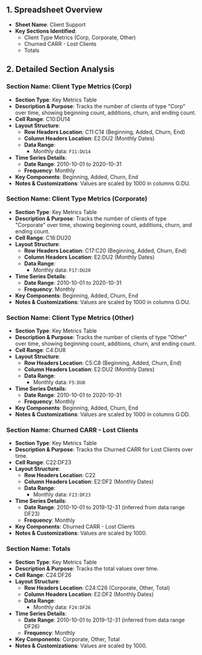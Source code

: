 ## 1. Spreadsheet Overview
- **Sheet Name**: Client Support
- **Key Sections Identified**:
    - Client Type Metrics (Corp, Corporate, Other)
    - Churned CARR - Lost Clients
    - Totals

## 2. Detailed Section Analysis

### Section Name: Client Type Metrics (Corp)
- **Section Type**: Key Metrics Table
- **Description & Purpose**: Tracks the number of clients of type "Corp" over time, showing beginning count, additions, churn, and ending count.
- **Cell Range**: C10:DU14
- **Layout Structure**:
    - **Row Headers Location**: C11:C14 (Beginning, Added, Churn, End)
    - **Column Headers Location**: E2:DU2 (Monthly Dates)
    - **Data Range**:
      - Monthly data: `F11:DU14`
- **Time Series Details**:
    - **Date Range**: 2010-10-01 to 2020-10-31
    - **Frequency**: Monthly
- **Key Components**: Beginning, Added, Churn, End
- **Notes & Customizations**: Values are scaled by 1000 in columns G:DU.

### Section Name: Client Type Metrics (Corporate)
- **Section Type**: Key Metrics Table
- **Description & Purpose**: Tracks the number of clients of type "Corporate" over time, showing beginning count, additions, churn, and ending count.
- **Cell Range**: C16:DU20
- **Layout Structure**:
    - **Row Headers Location**: C17:C20 (Beginning, Added, Churn, End)
    - **Column Headers Location**: E2:DU2 (Monthly Dates)
    - **Data Range**:
      - Monthly data: `F17:DU20`
- **Time Series Details**:
    - **Date Range**: 2010-10-01 to 2020-10-31
    - **Frequency**: Monthly
- **Key Components**: Beginning, Added, Churn, End
- **Notes & Customizations**: Values are scaled by 1000 in columns G:DU.

### Section Name: Client Type Metrics (Other)
- **Section Type**: Key Metrics Table
- **Description & Purpose**: Tracks the number of clients of type "Other" over time, showing beginning count, additions, churn, and ending count.
- **Cell Range**: C4:DU8
- **Layout Structure**:
    - **Row Headers Location**: C5:C8 (Beginning, Added, Churn, End)
    - **Column Headers Location**: E2:DU2 (Monthly Dates)
    - **Data Range**:
      - Monthly data: `F5:DU8`
- **Time Series Details**:
    - **Date Range**: 2010-10-01 to 2020-10-31
    - **Frequency**: Monthly
- **Key Components**: Beginning, Added, Churn, End
- **Notes & Customizations**: Values are scaled by 1000 in columns G:DD.

### Section Name: Churned CARR - Lost Clients
- **Section Type**: Key Metrics Table
- **Description & Purpose**: Tracks the Churned CARR for Lost Clients over time.
- **Cell Range**: C22:DF23
- **Layout Structure**:
    - **Row Headers Location**: C22
    - **Column Headers Location**: E2:DF2 (Monthly Dates)
    - **Data Range**:
      - Monthly data: `F23:DF23`
- **Time Series Details**:
    - **Date Range**: 2010-10-01 to 2019-12-31 (inferred from data range DF23)
    - **Frequency**: Monthly
- **Key Components**: Churned CARR - Lost Clients
- **Notes & Customizations**: Values are scaled by 1000.

### Section Name: Totals
- **Section Type**: Key Metrics Table
- **Description & Purpose**: Tracks the total values over time.
- **Cell Range**: C24:DF26
- **Layout Structure**:
    - **Row Headers Location**: C24:C26 (Corporate, Other, Total)
    - **Column Headers Location**: E2:DF2 (Monthly Dates)
    - **Data Range**:
      - Monthly data: `F24:DF26`
- **Time Series Details**:
    - **Date Range**: 2010-10-01 to 2019-12-31 (inferred from data range DF26)
    - **Frequency**: Monthly
- **Key Components**: Corporate, Other, Total
- **Notes & Customizations**: Values are scaled by 1000.
